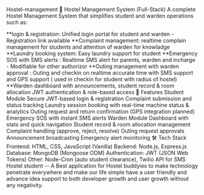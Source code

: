 Hostel-management
🏨 Hostel Management System (Full-Stack)
A complete Hostel Management System that simplifies student and warden operations such as:

**login & registration: Unified login portal for student and warden - Registration link available
**Complaint management: realtime complain management for students and attention of warden for knowladge
**Laundry booking system: Easy laundry support for student
**Emergency SOS with SMS alerts : Realtime SMS alert for parents, warden and incharge - Modifiable for other authorizor
**Outing management with warden approval : Outing and checkin on realtime accurate time with SMS support and GPS support ( used in checkin for student with radius of hostel)
**Warden dashboard with announcements, student record & room allocation
JWT authentication & role-based access
🚀 Features
Student Module
Secure JWT-based login & registration
Complaint submission and status tracking
Laundry session booking with real-time machine status & analytics
Outing request and return confirmation (GPS integration planned)
Emergency SOS with instant SMS alerts
Warden Module
Dashboard with stats and quick navigation
Student record & room allocation management
Complaint handling (approve, reject, resolve)
Outing request approvals
Announcement broadcasting
Emergency alert monitoring
🛠 Tech Stack
Frontend: HTML, CSS, JavaScript (Vanilla)
Backend: Node.js, Express.js
Database: MongoDB (Mongoose ODM)
Authentication: JWT (JSON Web Tokens)
Other: Node-Cron (auto student clearance), Twilio API for SMS
Hostel student -- A Best application for Hostel buddyies to make technology penetrate everywhere and make our life simple have a user friendly and advance idea support to both developer growth and user growth without any negativity.
